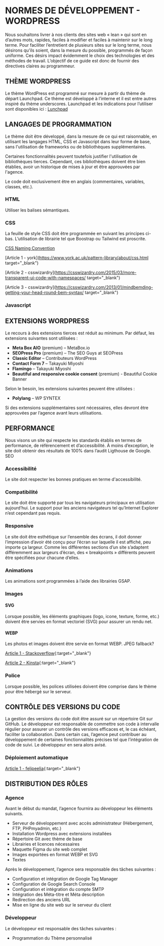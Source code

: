 # NORMES DE DÉVELOPPEMENT - WORDPRESS

Nous souhaitons livrer à nos clients des sites web « lean » qui sont en d’autres mots, rapides, faciles à modifier et faciles à maintenir sur le long terme. Pour faciliter l’entretient de plusieurs sites sur le long terme, nous désirons qu’ils soient, dans la mesure du possible, programmés de façon uniforme. Ces désirs impact évidemment le choix des technologies et des méthodes de travail.
L’objectif de ce guide est donc de fournir des directives claires au programmeur.

## THÈME WORDPRESS
Le thème WordPress est programmé sur mesure à partir du thème de départ Launchpad. Ce thème est développé à l’interne et il est entre autres inspiré du thème underscores. Launchpad et les indications pour l’utiliser sont disponibles ici : [Lunchpad](https://github.com/NavirInc/Launchpad)

## LANGAGES DE PROGRAMMATION
Le thème doit être développé, dans la mesure de ce qui est raisonnable, en utilisant les langages HTML, CSS et Javascript dans leur forme de base, sans l'utilisation de frameworks ou de bibliothèques supplémentaires.

Certaines fonctionnalités peuvent toutefois justifier l'utilisation de bibliothèques tierces. Cependant, ces bibliothèques doivent être bien établies, avoir un historique de mises à jour et être approuvées par l'agence.

Le code doit exclusivement être en anglais (commentaires, variables, classes, etc.).

### HTML
Utiliser les balises sémantiques.

### CSS
La feuille de style CSS doit être programmée en suivant les principes ci-bas. L’utilisation de librairie tel que Boostrap ou Tailwind est proscrite.

[CSS Naming Convention](css-naming-convention.md)

[Article 1 - york](https://www.york.ac.uk/pattern-library/about/css.html target="_blank")

[Article 2 - csswizardry](https://csswizardry.com/2015/03/more-transparent-ui-code-with-namespaces/ target="_blank")

[Article 3 - csswizardry](https://csswizardry.com/2013/01/mindbemding-getting-your-head-round-bem-syntax/ target="_blank")

### Javascript


## EXTENSIONS WORDPRESS
Le recours à des extensions tierces est réduit au minimum. Par défaut, les extensions suivantes sont utilisées :
- **Meta Box AIO** (premium) – MetaBox.io
- **SEOPress Pro** (premium) – The SEO Guys at SEOPress
- **Classic Editor** – Contributeurs WordPress
- **Contact Form 7** – Takayuki Miyoshi
- **Flamingo** – Takayuki Miyoshi
- **Beautiful and responsive cookie consent** (premium) - Beautiful Cookie Banner

Selon le besoin, les extensions suivantes peuvent être utilisées :
- **Polylang** – WP SYNTEX

Si des extensions supplémentaires sont nécessaires, elles devront être approuvées par l’agence avant leurs utilisations.


## PERFORMANCE
Nous visons un site qui respecte les standards établis en termes de performance, de référencement et d’accessibilité.
À moins d’exception, le site doit obtenir des résultats de 100% dans l’audit Ligthouse de Google.
SEO

### Accessibilité
Le site doit respecter les bonnes pratiques en terme d'accessibilité.

### Compatibilité
Le site doit être supporté par tous les navigateurs principaux en utilisation aujourd’hui. Le support pour les anciens navigateurs tel qu’Internet Explorer n’est cependant pas requis.

### Responsive
Le site doit être esthétique sur l’ensemble des écrans, il doit donner l’impression d’avoir été conçu pour l’écran sur laquelle il est affiché, peu importe ça largeur.
Comme les différentes sections d’un site s’adaptent différemment aux largeurs d’écran, des « breakpoints » différents peuvent être spécifiées pour chacune d’elles.

### Animations
Les animations sont programmées à l’aide des librairies GSAP.

### Images
#### SVG
Lorsque possible, les éléments graphiques (logo, icone, texture, forme, etc.) doivent être servies en format vectoriel (SVG) pour assurer un rendu net.

#### WEBP
Les photos et images doivent être servie en format WEBP.
JPEG fallback?

[Article 1 - Stackoverflow](https://stackoverflow.com/questions/77886808/htaccess-deliver-jpg-or-png-if-browser-does-not-accept-webp){:target="_blank"}

[Article 2 - Kinsta](https://kinsta.com/blog/wordpress-image-sizes/){:target="_blank"}

### Police
Lorsque possible, les polices utilisées doivent être comprise dans le thème pour être hébergé sur le serveur.

## CONTRÔLE DES VERSIONS DU CODE
La gestion des versions du code doit être assuré sur un répertoire Git sur GitHub. Le développeur est responsable de commettre son code à intervalle régulier pour assurer un contrôle des versions efficaces et, le cas échéant, faciliter la collaboration.
Dans certain cas, l’agence peut contribuer au développement de certaines fonctionnalités précises tel que l’intégration de code de suivi. Le développeur en sera alors avisé.

### Déploiement automatique
[Article 1 - felipeelia](https://felipeelia.dev/ftp-no-more-deploying-wordpress-sites-with-github-actions/){:target="_blank"}

## DISTRIBUTION DES RÔLES
### Agence
Avant le début du mandat, l’agence fournira au développeur les éléments suivants.
- Serveur de développement avec accès administrateur (Hébergement, FTP, PHPmyadmin, etc.)
- Installation Wordpress avec extensions installées
- Répertoire Git avec thème de base
- Librairies et licences nécessaires
- Maquette Figma du site web complet
- Images exportées en format WEBP et SVG
- Textes

Après le développement, l’agence sera responsable des tâches suivantes :
- Configuration et intégration de Google Tag Manager
- Configuration de Google Search Console
- Configuration et intégration du compte SMTP
- Intégration des Méta-titre et Méta description
- Redirection des anciens URL
- Mise en ligne du site web sur le serveur du client

### Développeur
Le développeur est responsable des tâches suivantes :
- Programmation du Thème personnalisé